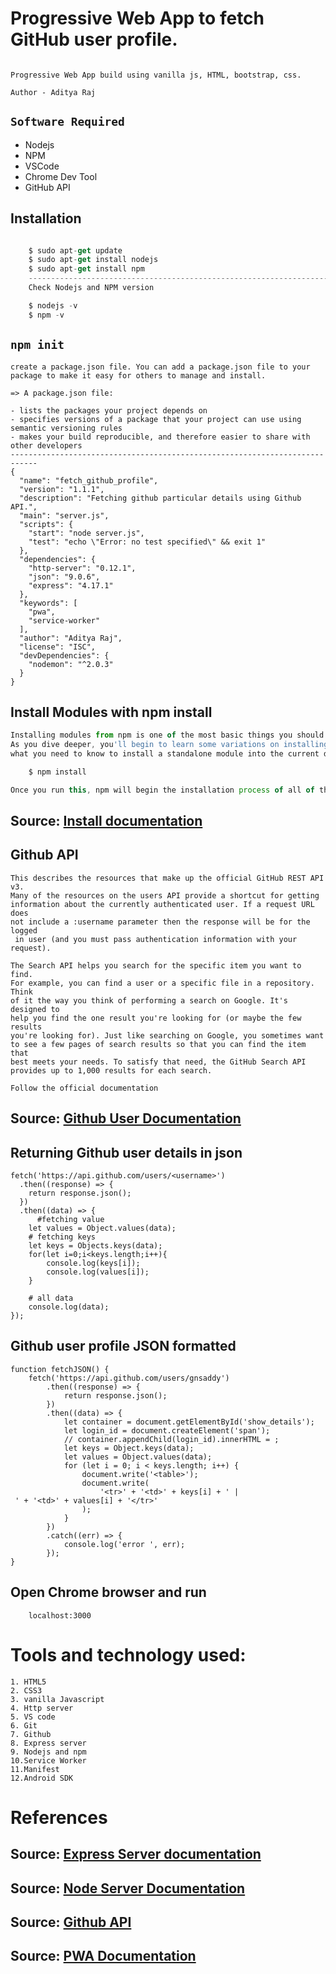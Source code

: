 # Progressive Web App to fetch GitHub user profile.

```ProgressiveWebApp

Progressive Web App build using vanilla js, HTML, bootstrap, css.

Author - Aditya Raj

```
## ```Software Required```
- Nodejs 
- NPM
- VSCode
- Chrome Dev Tool
- GitHub API

## Installation
```javascript    

    $ sudo apt-get update
    $ sudo apt-get install nodejs
    $ sudo apt-get install npm
    -------------------------------------------------------------------
    Check Nodejs and NPM version

    $ nodejs -v
    $ npm -v

```

## ```npm init```
```
create a package.json file. You can add a package.json file to your package to make it easy for others to manage and install.

=> A package.json file:

- lists the packages your project depends on
- specifies versions of a package that your project can use using semantic versioning rules
- makes your build reproducible, and therefore easier to share with other developers
----------------------------------------------------------------------------
{
  "name": "fetch_github_profile",
  "version": "1.1.1",
  "description": "Fetching github particular details using Github API.",
  "main": "server.js",
  "scripts": {
    "start": "node server.js",
    "test": "echo \"Error: no test specified\" && exit 1"
  },
  "dependencies": {
    "http-server": "0.12.1",
    "json": "9.0.6",
    "express": "4.17.1"
  },
  "keywords": [
    "pwa",
    "service-worker"
  ],
  "author": "Aditya Raj",
  "license": "ISC",
  "devDependencies": {
    "nodemon": "^2.0.3"
  }
}
```


## Install Modules with npm install
```javascript
Installing modules from npm is one of the most basic things you should learn to do when getting started with npm. 
As you dive deeper, you'll begin to learn some variations on installing modules, but here's the very core of 
what you need to know to install a standalone module into the current directory:

    $ npm install

Once you run this, npm will begin the installation process of all of the current project's dependencies which you specified in package.json
```
## Source: [Install documentation](https://nodesource.com/blog/an-absolute-beginners-guide-to-using-npm/)

## Github API
```API
This describes the resources that make up the official GitHub REST API v3.
Many of the resources on the users API provide a shortcut for getting 
information about the currently authenticated user. If a request URL does 
not include a :username parameter then the response will be for the logged
 in user (and you must pass authentication information with your request). 

The Search API helps you search for the specific item you want to find. 
For example, you can find a user or a specific file in a repository. Think 
of it the way you think of performing a search on Google. It's designed to
help you find the one result you're looking for (or maybe the few results
you're looking for). Just like searching on Google, you sometimes want 
to see a few pages of search results so that you can find the item that
best meets your needs. To satisfy that need, the GitHub Search API 
provides up to 1,000 results for each search.
```
 ```Follow the official documentation ```
## Source: [Github User Documentation](https://developer.github.com/v3/users/)
## Returning Github user details in json
```
fetch('https://api.github.com/users/<username>')
  .then((response) => {
    return response.json();
  })
  .then((data) => {
      #fetching value
    let values = Object.values(data);
    # fetching keys
    let keys = Objects.keys(data);
    for(let i=0;i<keys.length;i++){
        console.log(keys[i]);
        console.log(values[i]);
    }

    # all data
    console.log(data);
});
```
## Github user profile JSON formatted 
```
function fetchJSON() {
    fetch('https://api.github.com/users/gnsaddy')
        .then((response) => {
            return response.json();
        })
        .then((data) => {
            let container = document.getElementById('show_details');
            let login_id = document.createElement('span');
            // container.appendChild(login_id).innerHTML = ;
            let keys = Object.keys(data);
            let values = Object.values(data);
            for (let i = 0; i < keys.length; i++) {
                document.write('<table>');
                document.write(
                    '<tr>' + '<td>' + keys[i] + ' | ' + '<td>' + values[i] + '</tr>'
                );
            }
        })
        .catch((err) => {
            console.log('error ', err);
        });
}
```

## Open Chrome browser and run

```browser
    localhost:3000
```

# Tools and technology used:
``` 
1. HTML5
2. CSS3
3. vanilla Javascript
4. Http server
5. VS code
6. Git
7. Github
8. Express server
9. Nodejs and npm
10.Service Worker
11.Manifest
12.Android SDK
```
# References
## Source: [Express Server documentation](https://expressjs.com/en/5x/api.html)

## Source: [Node Server Documentation](https://nodejs.org/api/all.html)

## Source: [Github API](https://developer.github.com/v3/)

## Source: [PWA Documentation](https://developer.mozilla.org/en-US/docs/Web/Progressive_web_apps)